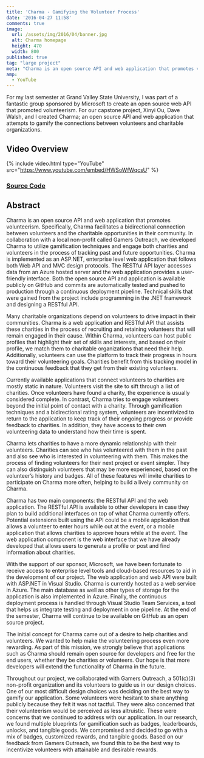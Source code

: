 ```yaml
---
title: 'Charma - Gamifying the Volunteer Process'
date: '2016-04-27 11:58'
comments: true
image:
  url: /assets/img/2016/04/banner.jpg
  alt: Charma homepage
  height: 470
  width: 800
published: true
tag: "large project"
meta: "Charma is an open source API and web application that promotes volunteerism. It was produced by Grand Valley State University and sponsored by Microsoft."
amp:
  - YouTube
---
```


For my last semester at Grand Valley State University, I was part of a fantastic group sponsored by Microsoft to create an open source web API that promoted volunteerism. For our capstone project, Xinyi Ou, Dave Walsh, and I created Charma; an open source API and web application that attempts to gamify the connections between volunteers and charitable organizations.

## Video Overview

{% include video.html
  type="YouTube"
  src="https://www.youtube.com/embed/HWSoWfWqcsU"
%}

### [Source Code](https://github.com/aav7fl/GVSU-capstone-project)

## Abstract

Charma is an open source API and web application that promotes volunteerism. Specifically, Charma facilitates a bidirectional connection between volunteers and the charitable opportunities in their community. In collaboration with a local non-profit called Gamers Outreach, we developed Charma to utilize gamification techniques and engage both charities and volunteers in the process of tracking past and future opportunities. Charma is implemented as an ASP.NET, enterprise level web application that follows both Web API and MVC design protocols. The RESTful API layer accesses data from an Azure hosted server and the web application provides a user-friendly interface. Both the open source API and application is available publicly on GitHub and commits are automatically tested and pushed to production through a continuous deployment pipeline. Technical skills that were gained from the project include programming in the .NET framework and designing a RESTful API.

Many charitable organizations depend on volunteers to drive impact in their communities. Charma is a web application and RESTful API that assists these charities in the process of recruiting and retaining volunteers that will remain engaged in their cause. Within Charma, volunteers can host public profiles that highlight their set of skills and interests, and based on their profile, we match them to charitable organizations that need their help. Additionally, volunteers can use the platform to track their progress in hours toward their volunteering goals. Charities benefit from this tracking model in the continuous feedback that they get from their existing volunteers.

Currently available applications that connect volunteers to charities are mostly static in nature. Volunteers visit the site to sift through a list of charities. Once volunteers have found a charity, the experience is usually considered complete. In contrast, Charma tries to engage volunteers beyond the initial point of contact with a charity. Through gamification techniques and a bidirectional rating system, volunteers are incentivized to return to the application to keep track of their ongoing progress or provide feedback to charities. In addition, they have access to their own volunteering data to understand how their time is spent.

Charma lets charities to have a more dynamic relationship with their volunteers. Charities can see who has volunteered with them in the past and also see who is interested in volunteering with them. This makes the process of finding volunteers for their next project or event simpler. They can also distinguish volunteers that may be more experienced, based on the volunteer’s history and badges. All of these features will invite charities to participate on Charma more often, helping to build a lively community on Charma.

Charma has two main components: the RESTful API and the web application. The RESTful API is available to other developers in case they plan to build additional interfaces on top of what Charma currently offers. Potential extensions built using the API could be a mobile application that allows a volunteer to enter hours while out at the event, or a mobile application that allows charities to approve hours while at the event. The web application component is the web interface that we have already developed that allows users to generate a profile or post and find information about charities.

With the support of our sponsor, Microsoft, we have been fortunate to receive access to enterprise level tools and cloud-based resources to aid in the development of our project. The web application and web API were built with ASP.NET in Visual Studio. Charma is currently hosted as a web service in Azure. The main database as well as other types of storage for the application is also implemented in Azure. Finally, the continuous deployment process is handled through Visual Studio Team Services, a tool that helps us integrate testing and deployment in one pipeline. At the end of the semester, Charma will continue to be available on GitHub as an open source project.

The initial concept for Charma came out of a desire to help charities and volunteers. We wanted to help make the volunteering process even more rewarding. As part of this mission, we strongly believe that applications such as Charma should remain open source for developers and free for the end users, whether they be charities or volunteers. Our hope is that more developers will extend the functionality of Charma in the future.

Throughout our project, we collaborated with Gamers Outreach, a 501(c)(3) non-profit organization and its volunteers to guide us in our design choices. One of our most difficult design choices was deciding on the best way to gamify our application. Some volunteers were hesitant to share anything publicly because they felt it was not tactful. They were also concerned that their volunteerism would be perceived as less altruistic. These were concerns that we continued to address with our application. In our research, we found multiple blueprints for gamification such as badges, leaderboards, unlocks, and tangible goods. We compromised and decided to go with a mix of badges, customized rewards, and tangible goods. Based on our feedback from Gamers Outreach, we found this to be the best way to incentivize volunteers with attainable and desirable rewards.
